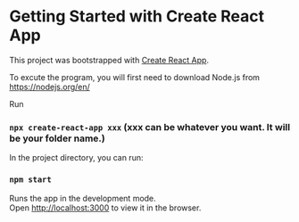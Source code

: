 # Getting Started with Create React App

This project was bootstrapped with [Create React App](https://github.com/facebook/create-react-app).

To excute the program, you will first need to download Node.js from https://nodejs.org/en/

Run 

### `npx create-react-app xxx` (xxx can be whatever you want. It will be your folder name.)

In the project directory, you can run:

### `npm start`

Runs the app in the development mode.\
Open [http://localhost:3000](http://localhost:3000) to view it in the browser.

